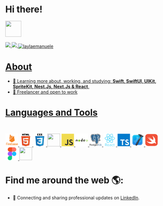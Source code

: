 

<!--
**LaylaEmanuele/LaylaEmanuele** is a ✨ _special_ ✨ repository because its `README.md` (this file) appears on your GitHub profile.

Here are some ideas to get you started:

- 🔭 I’m currently working on ...
- 🌱 I’m currently learning ...
- 👯 I’m looking to collaborate on ...
- 🤔 I’m looking for help with ...
- 💬 Ask me about ...
- 📫 How to reach me: ...
- 😄 Pronouns: ...
- ⚡ Fun fact: ...
-->

# Hi there! 
<img src="https://i.postimg.cc/t4Bg9mYd/girl-anime-hi.gif" width="50px" height = "50px"></h2>

 <div>
  <a href="https://github.com/LaylaEmanuele">
  <img height="180em" src="https://github-readme-stats.vercel.app/api?username=laylaemanuele&show_icons=true&theme=dracula&include_all_commits=true&count_private=true"/>
  <img height="180em" src="https://github-readme-stats.vercel.app/api/top-langs/?username=laylaemanuele&layout=compact&langs_count=7&theme=dracula"/>
  <img align="center" src="https://github-readme-streak-stats.herokuapp.com/?user=LaylaEmanuele" alt="laylaemanuele" />
</div>

# About

- 🌱 Learning more about, working, and studying: **Swift, SwiftUI, UIKit, SpriteKit, Nest.Js, Next.Js & React**.
- 🤝 Freelancer and open to work

# Languages and Tools

<br/>

<p align="left">
 <a
    href="https://firebase.google.com/"
    target="_blank"
  >
    <img
      src="https://github.com/devicons/devicon/blob/master/icons/firebase/firebase-plain-wordmark.svg"
      width="40"
      height="40"
    />
  </a>
 <a
    href="https://www.w3.org/html/"
    target="_blank"
  >
    <img
      src="https://raw.githubusercontent.com/devicons/devicon/master/icons/html5/html5-original-wordmark.svg"
      width="40"
      height="40"
    />
  </a>
  <a
    href="https://www.w3schools.com/css/"
    target="_blank"
  >
    <img
      src="https://raw.githubusercontent.com/devicons/devicon/master/icons/css3/css3-original-wordmark.svg"
      width="40"
      height="40"
    />
  </a>
   <a
    href="https://www.postman.com/"
    target="_blank"
  >
    <img
      src="https://www.vectorlogo.zone/logos/getpostman/getpostman-icon.svg"
      width="40"
      height="40"
    />
  </a>
  <a
    href="https://developer.mozilla.org/en-US/docs/Web/JavaScript"
    target="_blank"
  >
    <img
      src="https://github.com/devicons/devicon/blob/master/icons/javascript/javascript-original.svg"
      width="40"
      height="40"
    />
  </a>
  <a href="https://nodejs.org" target="_blank">
    <img
      src="https://github.com/devicons/devicon/blob/master/icons/nodejs/nodejs-original-wordmark.svg"
      width="40"
      height="40"
    />
  </a>
 
 <a href="https://www.postgresql.org" target="_blank">
    <img
      src="https://github.com/devicons/devicon/blob/master/icons/postgresql/postgresql-original-wordmark.svg"
      width="40"
      height="40"
    />
  </a>

  <a href="https://reactjs.org/" target="_blank">
    <img
      src="https://github.com/devicons/devicon/blob/master/icons/react/react-original-wordmark.svg"
      width="40"
      height="40"
    />
  </a>
  <a href="https://www.typescriptlang.org/" target="_blank">
     <img
      src="https://github.com/devicons/devicon/blob/master/icons/typescript/typescript-original.svg"
      width="40"
      height="40"
    />
  </a>
 <a href="https://developer.apple.com/xcode/" target="_blank">
     <img
      src="https://github.com/devicons/devicon/blob/master/icons/xcode/xcode-original.svg"
      width="40"
      height="40"
    />
  </a>
 <a href="https://swift.org/" target="_blank">
    <img
      src="https://github.com/devicons/devicon/blob/master/icons/swift/swift-original.svg"
      width="40"
      height="40"
    />
  </a>
  <a href="https://www.figma.com/" target="_blank">
    <img
      src="https://github.com/devicons/devicon/blob/master/icons/figma/figma-original.svg"
      width="40"
      height="40"
    />
  </a>
 <a href="https://git-scm.com/" target="_blank">
    <img
      src="https://www.vectorlogo.zone/logos/git-scm/git-scm-icon.svg"
      width="40"
      height="40"
    />
  </a>
</p>

# Find me around the web 🌎:

- 💼 Connecting and sharing professional updates on <a href="https://www.linkedin.com/in/layla-emanuele/">LinkedIn</a>.
<!-- - 📒 My <a href="">Portfolio</a> -->

